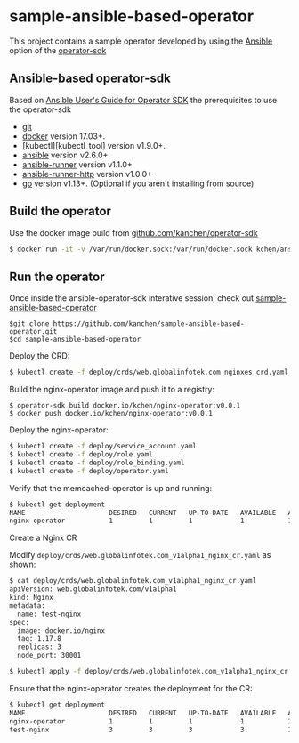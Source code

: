 # sample-ansible-based-operator
This project contains a sample operator developed by using the [Ansible][ansibl_too] option of the [operator-sdk][operator_sdk_tool]

## Ansible-based operator-sdk

Based on [Ansible User's Guide for Operator SDK][ansibl_operator_user_guide]
the prerequisites to use the operator-sdk

- [git][git_tool]
- [docker][docker_tool] version 17.03+.
- [kubectl][kubectl_tool] version v1.9.0+.
- [ansible][ansible_tool] version v2.6.0+
- [ansible-runner][ansible_runner_tool] version v1.1.0+
- [ansible-runner-http][ansible_runner_http_plugin] version v1.0.0+
- [go][go_tool] version v1.13+. (Optional if you aren't installing from source)

## Build the operator
Use the docker image build from [github.com/kanchen/operator-sdk](https://github.com/kanchen/operator-sdk)

```sh
$ docker run -it -v /var/run/docker.sock:/var/run/docker.sock kchen/ansible-operator-sdk:0.0.1 /bin/sh
```

## Run the operator

Once inside the ansible-operator-sdk interative session, check out [sample-ansible-based-operator](https://github.com/kanchen/sample-ansible-based-operator)

```
$git clone https://github.com/kanchen/sample-ansible-based-operator.git
$cd sample-ansible-based-operator
```

Deploy the CRD:

```sh
$ kubectl create -f deploy/crds/web.globalinfotek.com_nginxes_crd.yaml
```

Build the nginx-operator image and push it to a registry:
```
$ operator-sdk build docker.io/kchen/nginx-operator:v0.0.1
$ docker push docker.io/kchen/nginx-operator:v0.0.1
```

Deploy the nginx-operator:

```sh
$ kubectl create -f deploy/service_account.yaml
$ kubectl create -f deploy/role.yaml
$ kubectl create -f deploy/role_binding.yaml
$ kubectl create -f deploy/operator.yaml
```

Verify that the memcached-operator is up and running:

```sh
$ kubectl get deployment
NAME                     DESIRED   CURRENT   UP-TO-DATE   AVAILABLE   AGE
nginx-operator           1         1         1            1           1m
```
Create a Nginx CR

Modify `deploy/crds/web.globalinfotek.com_v1alpha1_nginx_cr.yaml` as shown:

```sh
$ cat deploy/crds/web.globalinfotek.com_v1alpha1_nginx_cr.yaml
apiVersion: web.globalinfotek.com/v1alpha1
kind: Nginx
metadata:
  name: test-nginx
spec:
  image: docker.io/nginx
  tag: 1.17.8
  replicas: 3
  node_port: 30001

$ kubectl apply -f deploy/crds/web.globalinfotek.com_v1alpha1_nginx_cr.yaml
```

Ensure that the nginx-operator creates the deployment for the CR:

```sh
$ kubectl get deployment
NAME                     DESIRED   CURRENT   UP-TO-DATE   AVAILABLE   AGE
nginx-operator           1         1         1            1           2m
test-nginx               3         3         3            3           1m
```


[ansibl_too]: https://github.com/operator-framework/operator-sdk/blob/master/doc/ansible/user-guide.md
[ansibl_operator_user_guide]: https://github.com/operator-framework/operator-sdk/blob/master/doc/ansible/user-guide.md
[operator_sdk_tool]: https://github.com/operator-framework/operator-sdk
[operator_sdk_user_guide]: https://github.com/operator-framework/operator-sdk/blob/master/doc/user-guide.md
[openshift_ansible_based_operators]: https://docs.openshift.com/container-platform/4.1/applications/operator_sdk/osdk-ansible.html
[git_tool]:https://git-scm.com/downloads
[go_tool]:https://golang.org/dl/
[docker_tool]:https://docs.docker.com/install/
[ansible_tool]:https://docs.ansible.com/ansible/latest/index.html
[ansible_runner_tool]:https://ansible-runner.readthedocs.io/en/latest/install.html
[ansible_runner_http_plugin]:https://github.com/ansible/ansible-runner-http
[ansible_runner_http_installation]: https://pypi.org/project/ansible-runner-http/#files

